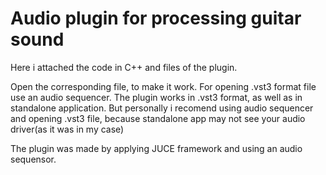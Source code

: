 # Audio plugin for processing guitar sound
Here i attached the code in C++ and files of the plugin.

Open the corresponding file, to make it work. For opening .vst3 format file use an audio sequencer.
The plugin works in .vst3 format, as well as in standalone application. But personally i recomend using audio sequencer and opening .vst3 file, because standalone app may not see your audio driver(as it was in my case)

The plugin was made by applying JUCE framework and using an audio sequensor.
